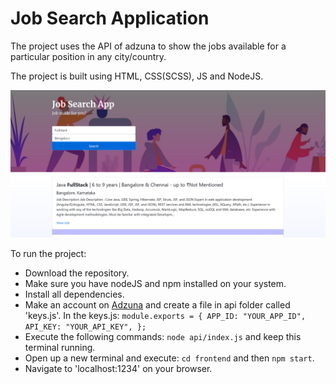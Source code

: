 # Job Search Application

The project uses the API of adzuna to show the jobs available for a particular position in any city/country.

The project is built using HTML, CSS(SCSS), JS and NodeJS.

<img src="frontend/img/2.png">

To run the project:

- Download the repository.
- Make sure you have nodeJS and npm installed on your system.
- Install all dependencies.
- Make an account on [Adzuna](https://developer.adzuna.com/) and create a file in api folder called 'keys.js'. In the keys.js:
  `module.exports = { APP_ID: "YOUR_APP_ID", API_KEY: "YOUR_API_KEY", };`
- Execute the following commands:
  `node api/index.js` and keep this terminal running.
- Open up a new terminal and execute:
  `cd frontend` and then `npm start`.
- Navigate to 'localhost:1234' on your browser.
